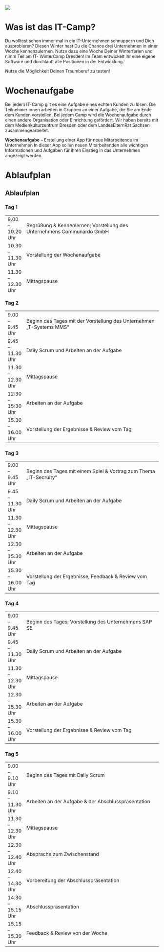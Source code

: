 <img src="https://itcamp-dd.de/wp-content/uploads/2020/10/Wintercamp-Header.png">
<h1>Was ist das IT-Camp?</h1>
Du wolltest schon immer mal in ein IT-Unternehmen schnuppern und Dich ausprobieren? Diesen Winter hast Du die Chance drei Unternehmen in einer Woche kennenzulernen. Nutze dazu eine Woche Deiner Winterferien und nimm Teil am IT- WinterCamp Dresden! Im Team entwickelt Ihr eine eigene Software und durchlauft alle Positionen in der Entwicklung.

Nutze die Möglichkeit Deinen Traumberuf zu testen!

<h1>Wochenaufgabe</h1>

Bei jedem IT-Camp gilt es eine Aufgabe eines echten Kunden zu lösen. Die Teilnehmer:innen arbeiten in Gruppen an einer Aufgabe, die Sie am Ende dem Kunden vorstellen. Bei jedem Camp wird die Wochenaufgabe durch einen andere Organisation oder Einrichtung gefördert. Wir haben bereits mit dem Medienkulturzentrum Dresden oder dem LandesElternRat Sachsen zusammengearbeitet.


**Wochenaufgabe** – Erstellung einer App für neue Mitarbeitende im Unternehmen
In dieser App sollen neuen Mitarbeitenden alle wichtigen Informationen und Aufgaben für ihren Einstieg in das Unternehmen angezeigt werden.

<h1>Ablaufplan</h1>
<div id="pgc-gb18-63f4a5f7aded6-0-0" class="panel-grid-cell"><div id="panel-gb18-63f4a5f7aded6-0-0-0" class="so-panel widget widget_sow-editor panel-first-child" data-index="0"><div class="so-widget-sow-editor so-widget-sow-editor-base">
<div class="siteorigin-widget-tinymce textwidget">
	<h2 class="color-match">Ablaufplan</h2>
</div>
</div></div><div id="panel-gb18-63f4a5f7aded6-0-0-1" class="so-panel widget widget_sow-editor" data-index="1"><div class="so-widget-sow-editor so-widget-sow-editor-base"><h3 class="widget-title">Tag 1 </h3>
<div class="siteorigin-widget-tinymce textwidget">
	<table id="Tag1" style="height: 253px;" width="1057">
<tbody>
<tr>
<td style="width: 10%;">9.00 – 10.20 Uhr</td>
<td>Begrüßung &amp; Kennenlernen; Vorstellung des Unternehmens Communardo GmbH</td>
</tr>
<tr>
<td>10.30 – 11.30 Uhr</td>
<td>Vorstellung der Wochenaufgabe</td>
</tr>
<tr>
<td>11.30 – 12.30 Uhr</td>
<td>Mittagspause</td>
</tr>
<tr>
<td>12.30 – 14.00 Uhr</td>
<td>Einführung in Scrum und Vortrag zum Thema „Projektmanagement“</td>
</tr>
<tr>
<td>14.00 – 15.30 Uhr</td>
<td>Arbeiten an der Aufgabe</td>
</tr>
<tr>
<td>15.30 – 16.00 Uhr</td>
<td>Vorstellung der Ergebnisse &amp; Review vom Tag</td>
</tr>
</tbody>
</table>
</div>
</div></div><div id="panel-gb18-63f4a5f7aded6-0-0-2" class="so-panel widget widget_sow-editor" data-index="2"><div class="so-widget-sow-editor so-widget-sow-editor-base"><h3 class="widget-title">Tag 2 </h3>
<div class="siteorigin-widget-tinymce textwidget">
	<table id="Tag2">
<tbody>
<tr>
<td style="width: 10%;">9.00 – 9.45 Uhr</td>
<td>Beginn des Tages mit der Vorstellung des Unternehmen „T-Systems MMS“</td>
</tr>
<tr>
<td>9.45 – 11.30 Uhr</td>
<td>Daily Scrum und Arbeiten an der Aufgabe</td>
</tr>
<tr>
<td>11.30 – 12.30 Uhr</td>
<td>Mittagspause</td>
</tr>
<tr>
<td>12:30 – 15:30 Uhr</td>
<td>Arbeiten an der Aufgabe</td>
</tr>
<tr>
<td>15.30 – 16.00 Uhr</td>
<td>Vorstellung der Ergebnisse &amp; Review vom Tag</td>
</tr>
</tbody>
</table>
</div>
</div></div><div id="panel-gb18-63f4a5f7aded6-0-0-3" class="so-panel widget widget_sow-editor" data-index="3"><div class="so-widget-sow-editor so-widget-sow-editor-base"><h3 class="widget-title">Tag 3</h3>
<div class="siteorigin-widget-tinymce textwidget">
	<table id="Tag3">
<tbody>
<tr>
<td style="width: 10%; text-align: left;">9.00 – 9.45 Uhr</td>
<td>Beginn des Tages mit einem Spiel &amp; Vortrag zum Thema „IT-Secruity“</td>
</tr>
<tr>
<td>9.45 – 11.30 Uhr</td>
<td>Daily Scrum und Arbeiten an der Aufgabe</td>
</tr>
<tr>
<td>11.30 – 12.30 Uhr</td>
<td>Mittagspause</td>
</tr>
<tr>
<td>12.30 – 15.30 Uhr</td>
<td>Arbeiten an der Aufgabe</td>
</tr>
<tr>
<td>15.30 – 16.00 Uhr</td>
<td>Vorstellung der Ergebnisse, Feedback &amp; Review vom Tag</td>
</tr>
</tbody>
</table>
</div>
</div></div><div id="panel-gb18-63f4a5f7aded6-0-0-4" class="so-panel widget widget_sow-editor" data-index="4"><div class="so-widget-sow-editor so-widget-sow-editor-base"><h3 class="widget-title">Tag 4</h3>
<div class="siteorigin-widget-tinymce textwidget">
	<table id="Tag4">
<tbody>
<tr>
<td style="width: 10%;">9.00 – 9.45 Uhr</td>
<td>Beginn des Tages; Vorstellung des Unternehmens SAP SE</td>
</tr>
<tr>
<td>9.45 – 11.30 Uhr</td>
<td>Daily Scrum und Arbeiten an der Aufgabe</td>
</tr>
<tr>
<td>11.30 – 12.30 Uhr</td>
<td>Mittagspause</td>
</tr>
<tr>
<td>12.30 – 15.30 Uhr</td>
<td>Arbeiten an der Aufgabe</td>
</tr>
<tr>
<td>15.30 – 16.00 Uhr</td>
<td>Vorstellung der Ergebnisse &amp; Review vom Tag</td>
</tr>
</tbody>
</table>
</div>
</div></div><div id="panel-gb18-63f4a5f7aded6-0-0-5" class="so-panel widget widget_sow-editor panel-last-child" data-index="5"><div class="so-widget-sow-editor so-widget-sow-editor-base"><h3 class="widget-title">Tag 5</h3>
<div class="siteorigin-widget-tinymce textwidget">
	<table id="Tag5">
<tbody>
<tr>
<td style="width: 10%;">9.00 – 9.10 Uhr</td>
<td>Beginn des Tages mit Daily Scrum</td>
</tr>
<tr>
<td>9.10 – 11.30 Uhr</td>
<td>Arbeiten an der Aufgabe &amp; der Abschlusspräsentation</td>
</tr>
<tr>
<td>11.30 – 12.30 Uhr</td>
<td>Mittagspause</td>
</tr>
<tr>
<td>12.30 – 12.40 Uhr</td>
<td>Absprache zum Zwischenstand</td>
</tr>
<tr>
<td>12.40 – 14.30 Uhr</td>
<td>Vorbereitung der Abschlusspräsentation</td>
</tr>
<tr>
<td>14.30 – 15.15 Uhr</td>
<td>Abschlusspräsentation</td>
</tr>
<tr>
<td>15.15 – 15.30 Uhr</td>
<td>Feedback &amp; Review von der Woche</td>
</tr>
</tbody>
</table>
</div>
</div></div></div>
